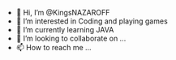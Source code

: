 - 👋 Hi, I’m @KingsNAZAROFF
- 👀 I’m interested in Coding and playing games
- 🌱 I’m currently learning JAVA
- 💞️ I’m looking to collaborate on ...
- 📫 How to reach me ...

<!---
KingsNAZAROFF/KingsNAZAROFF is a ✨ special ✨ repository because its `README.md` (this file) appears on your GitHub profile.
You can click the Preview link to take a look at your changes.
--->
